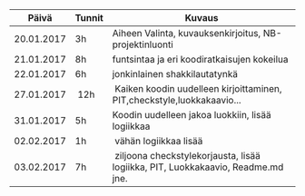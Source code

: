 Päivä      | Tunnit | Kuvaus                                                 |
-----------|--------|--------------------------------------------------------|
20.01.2017 | 3h     | Aiheen Valinta, kuvauksenkirjoitus, NB-projektinluonti |
21.01.2017 | 8h     | funtsintaa ja eri koodiratkaisujen kokeilua            |
22.01.2017 | 6h     | jonkinlainen shakkilautatynkä
27.01.2017 | 12h    | Kaiken koodin uudelleen kirjoittaminen, PIT,checkstyle,luokkakaavio... |
31.01.2017 | 5h     | Koodin uudelleen jakoa luokkiin, lisää logiikkaa
02.02.2017 | 1h     | vähän logiikkaa lisää
03.02.2017 | 7h     | ziljoona checkstylekorjausta, lisää logiikka, PIT, Luokkakaavio, Readme.md jne. |

